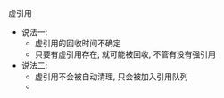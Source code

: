 虚引用
* 说法一: 
    * 虚引用的回收时间不确定
    * 只要有虚引用存在, 就可能被回收, 不管有没有强引用
* 说法二:
    * 虚引用不会被自动清理, 只会被加入引用队列
    * 